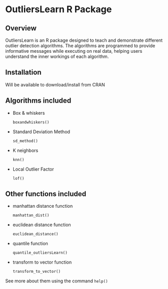 # OutliersLearn R Package

## Overview

OutliersLearn is an R package designed to teach and demonstrate different outlier detection algorithms. The algorithms are programmed to provide informative messages while executing on real data, helping users understand the inner workings of each algorithm.

## Installation

Will be available to download/install from CRAN

## Algorithms included
- Box & whiskers

  `boxandwhiskers()`
  
- Standard Deviation Method
  
  `sd_method()`
  
- K neighbors
  
  `knn()`
  
- Local Outlier Factor
  
  `lof()`

## Other functions included
- manhattan distance function
  
  `manhattan_dist()`

- euclidean distance function
  
  `euclidean_distance()`

- quantile function
  
  `quantile_outliersLearn()`

- transform to vector function
  
  `transform_to_vector()`

  
See more about them using the command `help()`
